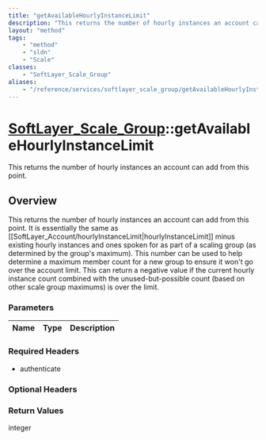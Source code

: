 ```yaml
---
title: "getAvailableHourlyInstanceLimit"
description: "This returns the number of hourly instances an account can add from this point. It is essentially the same as [[SoftLaye... "
layout: "method"
tags:
    - "method"
    - "sldn"
    - "Scale"
classes:
    - "SoftLayer_Scale_Group"
aliases:
    - "/reference/services/softlayer_scale_group/getAvailableHourlyInstanceLimit"
---
```

# [SoftLayer_Scale_Group](/reference/services/SoftLayer_Scale_Group)::getAvailableHourlyInstanceLimit

This returns the number of hourly instances an account can add from this point. 


## Overview 
This returns the number of hourly instances an account can add from this point. It is essentially the same as [[SoftLayer_Account/hourlyInstanceLimit|hourlyInstanceLimit]] minus existing hourly instances and ones spoken for as part of a scaling group (as determined by the group's maximum). This number can be used to help determine a maximum member count for a new group to ensure it won't go over the account limit. This can return a negative value if the current hourly instance count combined with the unused-but-possible count (based on other scale group maximums) is over the limit. 

### Parameters 
|Name | Type | Description |
| --- | --- | --- |


### Required Headers
* authenticate

### Optional Headers

### Return Values
integer

